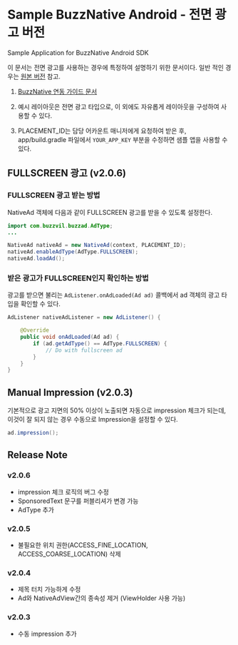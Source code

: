 # Sample BuzzNative Android - 전면 광고 버전

Sample Application for BuzzNative Android SDK

이 문서는 전면 광고를 사용하는 경우에 특정하여 설명하기 위한 문서이다.
일반 적인 경우는 [원본 버전](https://github.com/Buzzvil/BuzzNativeSample/tree/master) 참고.

1. [BuzzNative 연동 가이드 문서](https://github.com/Buzzvil/sample-buzznative-android/wiki)

2. 예시 레이아웃은 전면 광고 타입으로, 이 외에도 자유롭게 레이아웃을 구성하여 사용할 수 있다.

3. PLACEMENT_ID는 담당 어카운트 매니저에게 요청하여 받은 후, app/build.gradle 파일에서 `YOUR_APP_KEY` 부분을 수정하면 샘플 앱을 사용할 수 있다.


## FULLSCREEN 광고 (v2.0.6)
### FULLSCREEN 광고 받는 방법
NativeAd 객체에 다음과 같이 FULLSCREEN 광고를 받을 수 있도록 설정한다.

```java
import com.buzzvil.buzzad.AdType;
...

NativeAd nativeAd = new NativeAd(context, PLACEMENT_ID);
nativeAd.enableAdType(AdType.FULLSCREEN);
nativeAd.loadAd();
```

### 받은 광고가 FULLSCREEN인지 확인하는 방법
광고를 받으면 불리는 `AdListener.onAdLoaded(Ad ad)` 콜백에서 ad 객체의 광고 타입을 확인할 수 있다.

```java
AdListener nativeAdListener = new AdListener() {

    @Override
    public void onAdLoaded(Ad ad) {
        if (ad.getAdType() == AdType.FULLSCREEN) {
            // Do with fullscreen ad
        }
    }
}
```

## Manual Impression (v2.0.3)
기본적으로 광고 지면의 50% 이상이 노출되면 자동으로 impression 체크가 되는데, 이것이 잘 되지 않는 경우 수동으로 Impression을 설정할 수 있다.

```java
ad.impression();
```


## Release Note

### v2.0.6
* impression 체크 로직의 버그 수정
* SponsoredText 문구를 퍼블리셔가 변경 가능
* AdType 추가

### v2.0.5
* 불필요한 위치 권한(ACCESS_FINE_LOCATION, ACCESS_COARSE_LOCATION) 삭제

### v2.0.4
* 제목 터치 가능하게 수정
* Ad와 NativeAdView간의 종속성 제거 (ViewHolder 사용 가능)

### v2.0.3
* 수동 impression 추가
